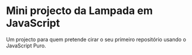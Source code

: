 # Mini projecto da Lampada em JavaScript
 Um projecto para quem pretende cirar o seu primeiro repositório usando o JavaScript Puro.
